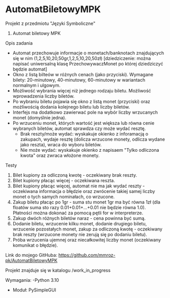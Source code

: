 # AutomatBiletowyMPK
Projekt z przedmiotu "Języki Symboliczne"

1. Automat biletowy MPK

Opis zadania

- Automat przechowuje informacje o monetach/banknotach znajdujących się w nim (1,2,5,10,20,50gr,1,2,5,10,20,50zł) [dziedziczenie: można napisać uniwersalną klasę PrzechowywaczMonet po której dziedziczyć będzie automat]
- Okno z listą bilteów w różnych cenach (jako przyciski). Wymagane bilety: 20-minutowy, 40-minutowy, 60-minutowy w wariantach normalnym i ulgowym.
- Możliwość wybrania więcej niż jednego rodzaju biletu. Możliwość wprowadzenia liczby biletów.
- Po wybraniu biletu pojawia się okno z listą monet (przyciski) oraz możliwością dodania kolejnego biletu lub liczby biletów.
- Interfejs ma dodatkowo zawierwać pole na wybór liczby wrzucanych monet (domyślnie jedna).
- Po wrzuceniu monet, których wartość jest większa lub równa cenie wybranych biletów, automat sprawdza czy może wydać resztę.
    * Brak reszty/może wydać: wyskakuje okienko z inforamacją o zakupach, wydaje resztę (dolicza wrzucone monety, odlicza wydane jako reszta), wraca do wyboru biletów.
    * Nie może wydać: wyskakuje okienko z napisaem "Tylko odliczona kwota" oraz zwraca włożone monety.

Testy

1. Bilet kupiony za odliczoną kwotę - oczekiwany brak reszty.
2. Bilet kupiony płacąc więcej - oczekiwana reszta.
3. Bilet kupiony płacąc więcej, automat nie ma jak wydać reszty - oczekiwana informacja o błędzie oraz zwrócenie takiej samej liczby monet o tych samych nominałach, co wrzucone.
4. Zakup biletu płacąc po 1gr - suma stu monet 1gr ma być równa 1zł (dla floatów suma sto razy 0.01+0.01+...+0.01 nie będzie równa 1.0). Płatności można dokonać za pomocą pętli for w interpreterze.
5. Zakup dwóch różnych biletów naraz - cena powinna być sumą.
6. Dodanie biletu, wrzucenie kilku monet, dodanie drugiego biletu, wrzucenie pozostałych monet, zakup za odliczoną kwotę - oczekiwany brak reszty (wrzucone monety nie zerują się po dodaniu biletu).
7. Próba wrzucenia ujemnej oraz niecałkowitej liczby monet (oczekiwany komunikat o błędzie).


Link do mojego GitHuba: https://github.com/mmroz-pk/AutomatBiletowyMPK

Projekt znajduje się w katalogu /work_in_progress

Wymagania:
-Python 3.10
- Moduł: PySimpleGUI
